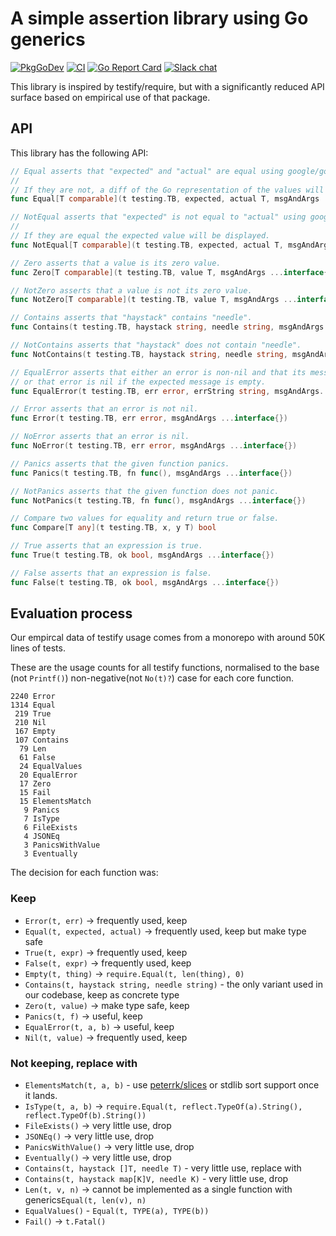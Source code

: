 # A simple assertion library using Go generics

[![PkgGoDev](https://pkg.go.dev/badge/github.com/alecthomas/assert/v2)](https://pkg.go.dev/github.com/alecthomas/assert/v2) [![CI](https://github.com/alecthomas/assert/actions/workflows/ci.yml/badge.svg)](https://github.com/alecthomas/assert/actions/workflows/ci.yml) 
[![Go Report Card](https://goreportcard.com/badge/github.com/alecthomas/assert/v2)](https://goreportcard.com/report/github.com/alecthomas/assert/v2) [![Slack chat](https://img.shields.io/static/v1?logo=slack&style=flat&label=slack&color=green&message=gophers)](https://gophers.slack.com/messages/CN9DS8YF3)


This library is inspired by testify/require, but with a significantly reduced
API surface based on empirical use of that package.

## API

This library has the following API:

```go
// Equal asserts that "expected" and "actual" are equal using google/go-cmp.
//
// If they are not, a diff of the Go representation of the values will be displayed.
func Equal[T comparable](t testing.TB, expected, actual T, msgAndArgs ...interface{})

// NotEqual asserts that "expected" is not equal to "actual" using google/go-cmp.
//
// If they are equal the expected value will be displayed.
func NotEqual[T comparable](t testing.TB, expected, actual T, msgAndArgs ...interface{})

// Zero asserts that a value is its zero value.
func Zero[T comparable](t testing.TB, value T, msgAndArgs ...interface{})

// NotZero asserts that a value is not its zero value.
func NotZero[T comparable](t testing.TB, value T, msgAndArgs ...interface{})

// Contains asserts that "haystack" contains "needle".
func Contains(t testing.TB, haystack string, needle string, msgAndArgs ...interface{})

// NotContains asserts that "haystack" does not contain "needle".
func NotContains(t testing.TB, haystack string, needle string, msgAndArgs ...interface{})

// EqualError asserts that either an error is non-nil and that its message is what is expected,
// or that error is nil if the expected message is empty.
func EqualError(t testing.TB, err error, errString string, msgAndArgs...interface{})

// Error asserts that an error is not nil.
func Error(t testing.TB, err error, msgAndArgs ...interface{})

// NoError asserts that an error is nil.
func NoError(t testing.TB, err error, msgAndArgs ...interface{})

// Panics asserts that the given function panics.
func Panics(t testing.TB, fn func(), msgAndArgs ...interface{})

// NotPanics asserts that the given function does not panic.
func NotPanics(t testing.TB, fn func(), msgAndArgs ...interface{})

// Compare two values for equality and return true or false.
func Compare[T any](t testing.TB, x, y T) bool

// True asserts that an expression is true.
func True(t testing.TB, ok bool, msgAndArgs ...interface{})

// False asserts that an expression is false.
func False(t testing.TB, ok bool, msgAndArgs ...interface{})
```

## Evaluation process

Our empircal data of testify usage comes from a monorepo with around 50K lines
of tests.

These are the usage counts for all testify functions, normalised to the base
(not `Printf()`) non-negative(not `No(t)?`) case for each core function.

```text
2240 Error
1314 Equal
 219 True
 210 Nil
 167 Empty
 107 Contains
  79 Len
  61 False
  24 EqualValues
  20 EqualError
  17 Zero
  15 Fail
  15 ElementsMatch
   9 Panics
   7 IsType
   6 FileExists
   4 JSONEq
   3 PanicsWithValue
   3 Eventually
```

The decision for each function was:

### Keep

- `Error(t, err)` -> frequently used, keep
- `Equal(t, expected, actual)` -> frequently used, keep but make type safe
- `True(t, expr)` -> frequently used, keep
- `False(t, expr)` -> frequently used, keep
- `Empty(t, thing)` -> `require.Equal(t, len(thing), 0)`
- `Contains(t, haystack string, needle string)` - the only variant used in our codebase, keep as concrete type
- `Zero(t, value)` -> make type safe, keep
- `Panics(t, f)` -> useful, keep
- `EqualError(t, a, b)` -> useful, keep
- `Nil(t, value)` -> frequently used, keep

### Not keeping, replace with

- `ElementsMatch(t, a, b)` - use [peterrk/slices](https://github.com/peterrk/slices) or stdlib sort support once it lands.
- `IsType(t, a, b)` -> `require.Equal(t, reflect.TypeOf(a).String(), reflect.TypeOf(b).String())`
- `FileExists()` -> very little use, drop
- `JSONEq()` -> very little use, drop
- `PanicsWithValue()` -> very little use, drop
- `Eventually()` -> very little use, drop
- `Contains(t, haystack []T, needle T)` - very little use, replace with
- `Contains(t, haystack map[K]V, needle K)` - very little use, drop
- `Len(t, v, n)` -> cannot be implemented as a single function with generics`Equal(t, len(v), n)`
- `EqualValues()` - `Equal(t, TYPE(a), TYPE(b))`
- `Fail()` -> `t.Fatal()`

